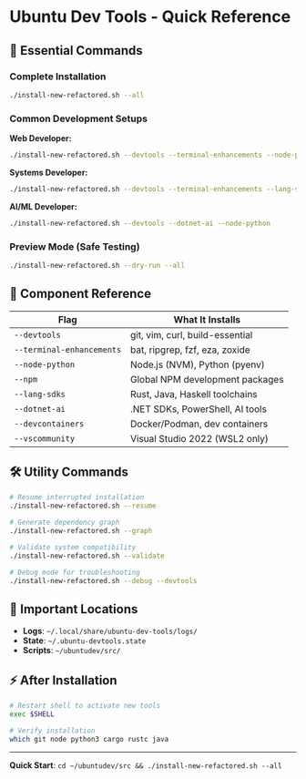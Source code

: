 # Ubuntu Dev Tools - Quick Reference

## 🚀 Essential Commands

### Complete Installation

```bash
./install-new-refactored.sh --all
```

### Common Development Setups

**Web Developer:**

```bash
./install-new-refactored.sh --devtools --terminal-enhancements --node-python --npm
```

**Systems Developer:**

```bash
./install-new-refactored.sh --devtools --terminal-enhancements --lang-sdks --devcontainers
```

**AI/ML Developer:**

```bash
./install-new-refactored.sh --devtools --dotnet-ai --node-python
```

### Preview Mode (Safe Testing)

```bash
./install-new-refactored.sh --dry-run --all
```

## 🔧 Component Reference

| Flag | What It Installs |
|------|------------------|
| `--devtools` | git, vim, curl, build-essential |
| `--terminal-enhancements` | bat, ripgrep, fzf, eza, zoxide |
| `--node-python` | Node.js (NVM), Python (pyenv) |
| `--npm` | Global NPM development packages |
| `--lang-sdks` | Rust, Java, Haskell toolchains |
| `--dotnet-ai` | .NET SDKs, PowerShell, AI tools |
| `--devcontainers` | Docker/Podman, dev containers |
| `--vscommunity` | Visual Studio 2022 (WSL2 only) |

## 🛠️ Utility Commands

```bash
# Resume interrupted installation
./install-new-refactored.sh --resume

# Generate dependency graph
./install-new-refactored.sh --graph

# Validate system compatibility
./install-new-refactored.sh --validate

# Debug mode for troubleshooting
./install-new-refactored.sh --debug --devtools
```

## 📁 Important Locations

- **Logs**: `~/.local/share/ubuntu-dev-tools/logs/`
- **State**: `~/.ubuntu-devtools.state`
- **Scripts**: `~/ubuntudev/src/`

## ⚡ After Installation

```bash
# Restart shell to activate new tools
exec $SHELL

# Verify installation
which git node python3 cargo rustc java
```

---
**Quick Start**: `cd ~/ubuntudev/src && ./install-new-refactored.sh --all`
